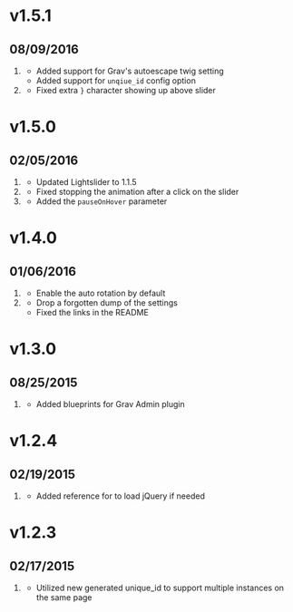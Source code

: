 # v1.5.1
## 08/09/2016

1. [](#improved)
    * Added support for Grav's autoescape twig setting
    * Added support for `unqiue_id` config option
1. [](#bugfix)
    * Fixed extra `}` character showing up above slider

# v1.5.0
## 02/05/2016

1. [](#improved)
    * Updated Lightslider to 1.1.5
1. [](#bugfix)
    * Fixed stopping the animation after a click on the slider
1. [](#new)
    * Added the `pauseOnHover` parameter

# v1.4.0
## 01/06/2016

1. [](#new)
    * Enable the auto rotation by default
1. [](#bugfix)
    * Drop a forgotten dump of the settings
    * Fixed the links in the README

# v1.3.0
## 08/25/2015

1. [](#improved)
    * Added blueprints for Grav Admin plugin

# v1.2.4
## 02/19/2015

1. [](#improved)
    * Added reference for to load jQuery if needed

# v1.2.3
## 02/17/2015

1. [](#improved)
    * Utilized new generated unique_id to support multiple instances on the same page

